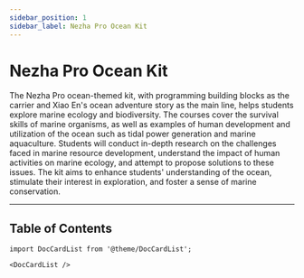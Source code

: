 ```yaml
---
sidebar_position: 1
sidebar_label: Nezha Pro Ocean Kit
---
```


# Nezha Pro Ocean Kit

The Nezha Pro ocean-themed kit, with programming building blocks as the carrier and Xiao En's ocean adventure story as the main line, helps students explore marine ecology and biodiversity. The courses cover the survival skills of marine organisms, as well as examples of human development and utilization of the ocean such as tidal power generation and marine aquaculture. Students will conduct in-depth research on the challenges faced in marine resource development, understand the impact of human activities on marine ecology, and attempt to propose solutions to these issues. The kit aims to enhance students' understanding of the ocean, stimulate their interest in exploration, and foster a sense of marine conservation.

---
## Table of Contents

```mdx-code-block
import DocCardList from '@theme/DocCardList';

<DocCardList />
